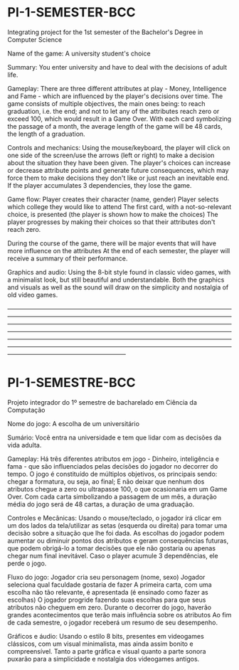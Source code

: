 # PI-1-SEMESTER-BCC
Integrating project for the 1st semester of the Bachelor's Degree in Computer Science

Name of the game: A university student's choice

Summary:
You enter university and have to deal with the decisions of adult life.

Gameplay:
There are three different attributes at play - Money, Intelligence and Fame - which are influenced by the player's decisions over time. The game consists of multiple objectives, the main ones being: to reach graduation, i.e. the end; and not to let any of the attributes reach zero or exceed 100, which would result in a Game Over.
With each card symbolizing the passage of a month, the average length of the game will be 48 cards, the length of a graduation.

Controls and mechanics:
Using the mouse/keyboard, the player will click on one side of the screen/use the arrows (left or right) to make a decision about the situation they have been given. The player's choices can increase or decrease attribute points and generate future consequences, which may force them to make decisions they don't like or just reach an inevitable end.
If the player accumulates 3 dependencies, they lose the game.

Game flow:
Player creates their character (name, gender)
Player selects which college they would like to attend
The first card, with a not-so-relevant choice, is presented (the player is shown how to make the choices)
The player progresses by making their choices so that their attributes don't reach zero.

During the course of the game, there will be major events that will have more influence on the attributes
At the end of each semester, the player will receive a summary of their performance.

Graphics and audio:
Using the 8-bit style found in classic video games, with a minimalist look, but still beautiful and understandable. Both the graphics and visuals as well as the sound will draw on the simplicity and nostalgia of old video games.

———————————————————————————————————————————————————————————————————————————————————————————————————————————————————————————————————————————————————————————————————————————————————————————————————————————————————————————————————————————

# PI-1-SEMESTRE-BCC
Projeto integrador do 1º semestre de bacharelado em Ciência da Computação

Nome do jogo: A escolha de um universitário

Sumário:
Você entra na universidade e tem que lidar com as decisões da vida adulta.

Gameplay:
Há três diferentes atributos em jogo - Dinheiro, inteligência e fama - que são influenciados pelas decisões do jogador no decorrer do tempo. O jogo é constituído de múltiplos objetivos, os principais sendo: chegar a formatura, ou seja, ao final; E não deixar que nenhum dos atributos chegue a zero ou ultrapasse 100, o que ocasionaria em um Game Over.
Com cada carta simbolizando a passagem de um mês, a duração média do jogo será de 48 cartas, a duração de uma graduação.

Controles e Mecânicas:
Usando o mouse/teclado, o jogador irá clicar em um dos lados da tela/utilizar as setas (esquerda ou direita) para tomar uma decisão sobre a situação que lhe foi dada. As escolhas do jogador podem aumentar ou diminuir pontos dos atributos e geram consequências futuras, que podem obrigá-lo a tomar decisões que ele não gostaria ou apenas chegar num final inevitável.
Caso o player acumule 3 dependências, ele perde o jogo.

Fluxo do jogo:
Jogador cria seu personagem (nome, sexo)
Jogador seleciona qual faculdade gostaria de fazer
A primeira carta, com uma escolha não tão relevante, é apresentada (é ensinado como fazer as escolhas)
O jogador progride fazendo suas escolhas para que seus atributos não cheguem em zero.
Durante o decorrer do jogo, haverão grandes acontecimentos que terão mais influência sobre os atributos
Ao fim de cada semestre, o jogador receberá um resumo de seu desempenho.

Gráficos e áudio:
Usando o estilo 8 bits, presentes em videogames clássicos, com um visual minimalista, mas ainda assim bonito e compreensível. Tanto a parte gráfica e visual quanto a parte sonora puxarão para a simplicidade e nostalgia dos videogames antigos.




